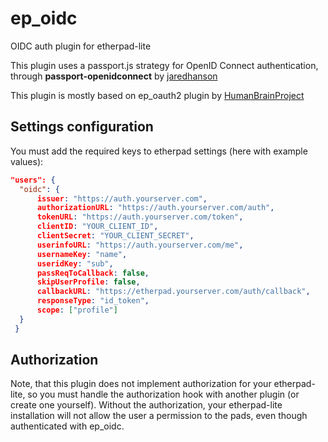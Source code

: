 ep_oidc
=======

OIDC auth plugin for etherpad-lite

This plugin uses a passport.js strategy for OpenID Connect authentication,
through **passport-openidconnect** by [jaredhanson](https://github.com/jaredhanson/passport-openidconnect)

This plugin is mostly based on ep_oauth2 plugin by [HumanBrainProject](https://github.com/HumanBrainProject/ep_oauth2)

## Settings configuration

You must add the required keys to etherpad settings (here with example values):

``` json
"users": {
  "oidc": {
      issuer: "https://auth.yourserver.com",
      authorizationURL: "https://auth.yourserver.com/auth",
      tokenURL: "https://auth.yourserver.com/token",
      clientID: "YOUR_CLIENT_ID",
      clientSecret: "YOUR_CLIENT_SECRET",
      userinfoURL: "https://auth.yourserver.com/me",
      usernameKey: "name",
      useridKey: "sub",
      passReqToCallback: false,
      skipUserProfile: false,
      callbackURL: "https://etherpad.yourserver.com/auth/callback",
      responseType: "id_token",
      scope: ["profile"]
  }
 }
```

 ## Authorization

 Note, that this plugin does not implement authorization for your etherpad-lite, 
 so you must handle the authorization hook with another plugin (or create one yourself).
 Without the authorization, your etherpad-lite installation will not allow the user a permission to the pads,
 even though authenticated with ep_oidc.